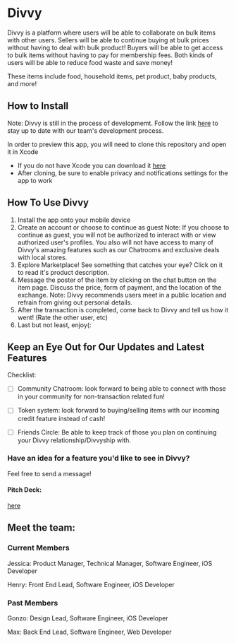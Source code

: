# Divvy 

Divvy is a platform where users will be able to collaborate on bulk items with other users. Sellers will be able to continue buying at bulk prices without having to deal with bulk product! Buyers will be able to get access to bulk items without having to pay for membership fees. Both kinds of users will be able to reduce food waste and save money! 

These items include food, household items, pet product, baby products, and more! 

## How to Install 
Note: Divvy is still in the process of developmemt. Follow the link  [here](https://ellojess.github.io/Divvy-Landing-Page/) to stay up to date with our team's development process. 

In order to preview this app, you will need to clone this repository and open it in Xcode
 - If you do not have Xcode you can download it [here](https://developer.apple.com/xcode/)
 - After cloning, be sure to enable privacy and notifications settings for the app to work

## How To Use Divvy 
1. Install the app onto your mobile device 
2. Create an account or choose to continue as guest
Note: If you choose to continue as guest, you will not be authorized to interact with or view authorized user's profiles. You also will not have access to many of Divvy's amazing features such as our Chatrooms and exclusive deals with local stores. 
3. Explore Marketplace! See something that catches your eye? Click on it to read it's product description. 
4. Message the poster of the item by clicking on the chat button on the item page. Discuss the price, form of payment, and the location of the exchange. 
Note: Divvy recommends users meet in a public location and refrain from giving out personal details. 
5. After the transaction is completed, come back to Divvy and tell us how it went! (Rate the other user, etc)
6. Last but not least, enjoy(:

## Keep an Eye Out for Our Updates and Latest Features 
Checklist:

- [ ] Community Chatroom: look forward to being able to connect with those in your community for non-transaction related fun! 

- [ ] Token system: look forward to buying/selling items with our incoming credit feature instead of cash! 

- [ ]  Friends Circle: Be able to keep track of those you plan on continuing your Divvy relationship/Divvyship with.

### Have an idea for a feature you'd like to see in Divvy? 
Feel free to send a message!

#### Pitch Deck: 
[here](https://docs.google.com/presentation/d/1FMkew1JQR_2c2gP4QulJ81nxlaiuahiWjmOFP7TUWOI/edit#slide=id.g35ed75ccf_044)

## Meet the team: 

### Current Members
Jessica: Product Manager, Technical Manager, Software Engineer, iOS Developer

Henry: Front End Lead, Software Engineer, iOS Developer 

### Past Members
Gonzo: Design Lead, Software Engineer, iOS Developer 

Max: Back End Lead, Software Engineer, Web Developer 



